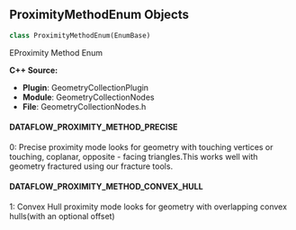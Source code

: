 ## ProximityMethodEnum Objects

```python
class ProximityMethodEnum(EnumBase)
```

EProximity Method Enum

**C++ Source:**

- **Plugin**: GeometryCollectionPlugin
- **Module**: GeometryCollectionNodes
- **File**: GeometryCollectionNodes.h

<a id="unreal.ProximityMethodEnum.DATAFLOW_PROXIMITY_METHOD_PRECISE"></a>

#### DATAFLOW_PROXIMITY_METHOD_PRECISE

0: Precise proximity mode looks for geometry with touching vertices or touching, coplanar, opposite - facing triangles.This works well with geometry fractured using our fracture tools.

<a id="unreal.ProximityMethodEnum.DATAFLOW_PROXIMITY_METHOD_CONVEX_HULL"></a>

#### DATAFLOW_PROXIMITY_METHOD_CONVEX_HULL

1: Convex Hull proximity mode looks for geometry with overlapping convex hulls(with an optional offset)

<a id="unreal.ProximityContactFilteringMethodEnum"></a>
